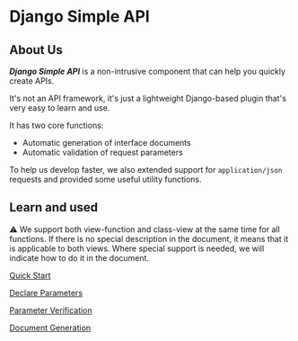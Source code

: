# Django Simple API

## About Us
***Django Simple API*** is a non-intrusive component that can help you quickly create APIs.

It's not an API framework, it's just a lightweight Django-based plugin that's very easy to learn and use.

It has two core functions:

* Automatic generation of interface documents
* Automatic validation of request parameters

To help us develop faster, we also extended support for `application/json` requests and provided some useful utility functions.


## Learn and used

⚠️ We support both view-function and class-view at the same time for all functions. If there is no special description in the document, it means that it is applicable to both views. 
Where special support is needed, we will indicate how to do it in the document.

[Quick Start](quick-start.md)

[Declare Parameters](declare-parameters.md)

[Parameter Verification](parameter-verification.md)

[Document Generation](document-generation.md)
